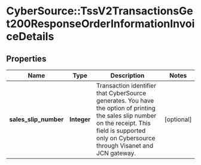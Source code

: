 # CyberSource::TssV2TransactionsGet200ResponseOrderInformationInvoiceDetails

## Properties
Name | Type | Description | Notes
------------ | ------------- | ------------- | -------------
**sales_slip_number** | **Integer** | Transaction identifier that CyberSource generates. You have the option of printing the sales slip number on the receipt. This field is supported only on Cybersource through Visanet and JCN gateway.  | [optional] 


